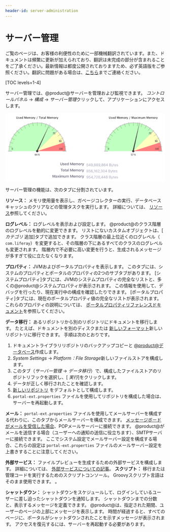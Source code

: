 ```yaml
---
header-id: server-administration
---
```


# サーバー管理

<p class="alert alert-info"><span class="wysiwyg-color-blue120">ご覧のページは、お客様の利便性のために一部機械翻訳されています。また、ドキュメントは頻繁に更新が加えられており、翻訳は未完成の部分が含まれることをご了承ください。最新情報は都度公開されておりますため、必ず英語版をご参照ください。翻訳に問題がある場合は、<a href="mailto:support-content-jp@liferay.com">こちら</a>までご連絡ください。</span></p>

[TOC levels=1-4]

サーバー管理では、@product@サーバーを管理および監視できます。 *コントロールパネル* → *構成* → *サーバー管理*クリックして、アプリケーションにアクセスします。

![図1：サーバー管理の[リソース]タブには、サーバーのメモリ使用量のグラフが表示されます。](../../../../images/server-admin-memory.png)

サーバー管理の機能は、次のタブに分割されています。

**リソース：** メモリ使用量を表示し、ガベージコレクターの実行、データベースキャッシュのクリアなどの管理タスクを実行します。 詳細については、 [リソース](/docs/7-1/user/-/knowledge_base/u/server-administration-resources)参照してください。

**ログレベル：** ログレベルを表示および設定します。 @product@のクラス階層のログレベルを動的に変更できます。 リストにないカスタムオブジェクトは、[ *カテゴリ* 追加]タブで追加できます。 クラス階層の最上位近くのログレベル（ `com.liferay`）を変更すると、その階層の下にあるすべてのクラスのログレベルも変更されます。 階層内で不必要に高い変更を行うと、生成されるメッセージが多すぎて役に立たなくなります。

**プロパティ：** JVMおよびポータルプロパティを表示します。 このタブには、システムのプロパティとポータルのプロパティの2つのサブタブがあります。 [システムプロパティ]タブには、JVMのシステムプロパティの完全なリストと、多くの@product@システムプロパティが表示されます。 この情報を使用して、デバッグを行ったり、現在実行中の構成を確認したりできます。 [ポータルプロパティ]タブには、現在のポータルプロパティ値の完全なリストが表示されます。 これらのプロパティの説明については、 [ポータルプロパティリファレンスドキュメント](@platform-ref@/7.1-latest/propertiesdoc/portal.properties.html)を参照してください。

**データ移行：** あるリポジトリから別のリポジトリにドキュメントを移行します。 たとえば、ドキュメントを別のディスクまたは [新しいフォーマット](/docs/7-1/deploy/-/knowledge_base/d/document-repository-configuration)新しいリポジトリに移行できます。 手順は次のとおりです。

1.  ドキュメントライブラリリポジトリのバックアップコピーと [@product@データベース](/docs/7-1/deploy/-/knowledge_base/d/backing-up-a-liferay-installation)作成します。
2.  *System Settings* → *Platform：File Storage*新しいファイルストアを構成します。
3.  このタブ（*サーバー管理* → *データ移行*）で、構成したファイルストアのリポジトリフックを選択し、[ *実行*]をクリックします。
4.  データが正しく移行されたことを確認します。
5.  [新しいリポジトリ](/docs/7-1/deploy/-/knowledge_base/d/document-repository-configuration) をデフォルトとして構成します。
6.  `portal-ext.properties` ファイルを使用してリポジトリを構成した場合は、サーバーを再起動します。

**メール：** `portal-ext.properties` ファイルを使用してメールサーバーを構成する代わりに、このタブからメールサーバーを構成できます。 [メッセージボードがメールを受信した場合](/docs/7-1/user/-/knowledge_base/u/user-subscriptions-and-mailing-lists)、POPメールサーバーに接続できます。 @product@がメールを送信する場合（ユーザーへの通知の送信に役立ちます）、SMTPサーバーに接続できます。 ここでシステム設定でメールサーバー設定を構成する場合、これらの設定は `portal-ext.properties` ファイルのメールサーバー設定を上書きすることに注意してください。

**外部サービス：** ファイルプレビューを生成するための外部サービスを構成します。 詳細については、 [外部サービスについての記事](/docs/7-1/user/-/knowledge_base/u/server-administration-external-services)。
**スクリプト：** 移行または管理コードを実行するためのスクリプトコンソール。 Groovyスクリプト言語はそのまま使用できます。 <!-- See the 
scripting article(/docs/7-1/user/-/knowledge_base/u/using-liferays-script-engine)
for more information and examples on using the scripting console--> 。

**シャットダウン：** シャットダウンをスケジュールして、ログインしているユーザーに差し迫ったシャットダウンを通知します。 シャットダウンまでの分数と、表示するメッセージを定義できます。 @product@は、指定された期間、ユーザーのページの上部にメッセージを表示します。 時間が経過すると、すべてのページに、ポータルがシャットダウンされたことを示すメッセージが表示されます。 アクセスを復元するには、サーバーを再起動する必要があります。
